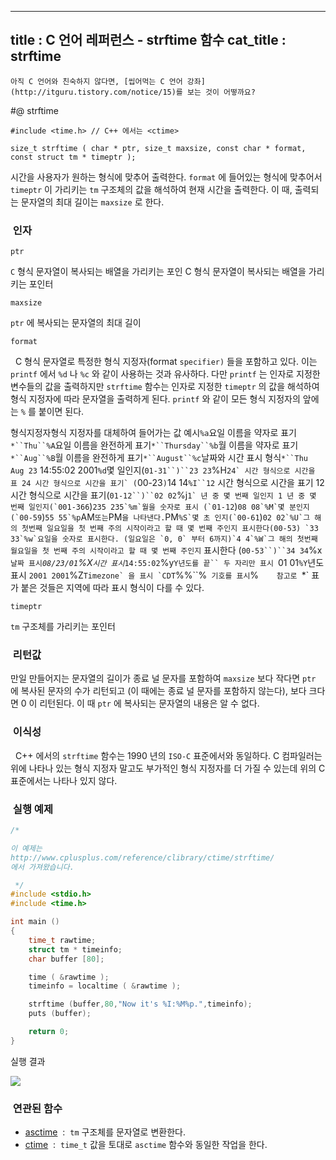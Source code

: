 ----------------
title : C 언어 레퍼런스 - strftime 함수
cat_title :  strftime
--------------



```warning
아직 C 언어와 친숙하지 않다면, [씹어먹는 C 언어 강좌](http://itguru.tistory.com/notice/15)를 보는 것이 어떻까요?

```

#@ strftime

```info
#include <time.h> // C++ 에서는 <ctime>

size_t strftime ( char * ptr, size_t maxsize, const char * format, const struct tm * timeptr );
```


시간을 사용자가 원하는 형식에 맞추어 출력한다.
`format` 에 들어있는 형식에 맞추어서 `timeptr` 이 가리키는 `tm` 구조체의 값을 해석하여 현재 시간을 출력한다. 이 때, 출력되는 문자열의 최대 길이는 `maxsize` 로 한다.



###  인자




`ptr`

`C` 형식 문자열이 복사되는 배열을 가리키는 포인 C 형식 문자열이 복사되는 배열을 가리키는 포인터

`maxsize`

`ptr` 에 복사되는 문자열의 최대 길이

`format`

  C 형식 문자열로 특정한 형식 지정자(format `specifier)` 들을 포함하고 있다. 이는 `printf` 에서 `%d` 나 `%c` 와 같이 사용하는 것과 유사하다. 다만 `printf` 는 인자로 지정한 변수들의 값을 출력하지만 `strftime` 함수는 인자로 지정한 `timeptr` 의 값을 해석하여 형식 지정자에 따라 문자열을 출력하게 된다. `printf` 와 같이 모든 형식 지정자의 앞에는 `%` 를 붙이면 된다.

형식지정자형식 지정자를 대체하여 들어가는 값
예시`%a`요일 이름을 약자로 표기`*``Thu``%A`요일 이름을 완전하게 표기`*``Thursday``%b`월 이름을 약자로 표기`*``Aug``%B`월 이름을 완전하게 표기`*``August``%c`날짜와 시간 표시 형식`*``Thu Aug 23` 14:55:02 2001`%d`몇 일인지(`01-31``)``23 23`%H``24` 시간 형식으로 시간을 표 24 시간 형식으로 시간을 표기` (``00-23``)``14 14`%I``12` 시간 형식으로 시간을 표기 12 시간 형식으로 시간을 표기(`01-12``)``02 02`%j``1` 년 중 몇 번째 일인지 1 년 중 몇 번째 일인지(`001-366``)``235 235`%m`월을 숫자로 표시 (`01-12``)``08 08`%M`몇 분인지 (`00-59``)``55 55`%p``AM` 또는 `PM` 을 나타낸다.
`PM``%S`몇 초 인지(`00-61``)``02 02`%U`그 해의 첫번째 일요일을 첫 번째 주의 시작이라고 할 때 몇 번째 주인지 표시한다(00-53)
`33 33`%w`요일을 숫자로 표시한다. (일요일은 `0, 0` 부터 6까지)`4 4`%W`그 해의 첫번째 월요일을 첫 번째 주의 시작이라고 할 때 몇 번째 주인지`` 표시한다 (`00-53``)``34 34`%x`날짜 표시`*``08/23/01``%X`시간 표시`*`14:55:02`%y`Y년도를 끝`` 두 자리만 표시
`01 01`%Y`년도 표시
`2001 2001`%Z``Timezone` 을 표시
`CDT``%%``%` 기호를 표시`%`    참고로 `*` 표가 붙은 것들은 지역에 따라 표시 형식이 다를 수 있다.

`timeptr`

`tm` 구조체를 가리키는 포인터




###  리턴값





만일 만들어지는 문자열의 길이가 종료 널 문자를 포함하여 `maxsize` 보다 작다면 `ptr` 에 복사된 문자의 수가 리턴되고 (이 때에는 종료 널 문자를 포함하지 않는다), 보다 크다면 0 이 리턴된다. 이 때 `ptr` 에 복사되는 문자열의 내용은 알 수 없다.




###  이식성




  C++ 에서의 `strftime` 함수는 1990 년의 `ISO-C` 표준에서와 동일하다. C 컴파일러는 위에 나타나 있는 형식 지정자 말고도 부가적인 형식 지정자를 더 가질 수 있는데 위의 C 표준에서는 나타나 있지 않다.



###  실행 예제




```cpp
/*

이 예제는
http://www.cplusplus.com/reference/clibrary/ctime/strftime/
에서 가져왔습니다.

 */
#include <stdio.h>
#include <time.h>

int main ()
{
    time_t rawtime;
    struct tm * timeinfo;
    char buffer [80];

    time ( &rawtime );
    timeinfo = localtime ( &rawtime );

    strftime (buffer,80,"Now it's %I:%M%p.",timeinfo);
    puts (buffer);

    return 0;
}
```


실행 결과


![](http://img1.daumcdn.net/thumb/R1920x0/?fname=http%3A%2F%2Fcfile24.uf.tistory.com%2Fimage%2F111039584D246E6A33FF6E)

###  연관된 함수

* [asctime](http://itguru.tistory.com/116)  :  `tm` 구조체를 문자열로 변환한다.
* [ctime](http://itguru.tistory.com/118)  :  `time_t` 값을 토대로 `asctime` 함수와 동일한 작업을 한다.
